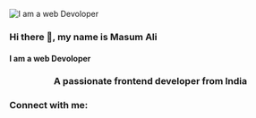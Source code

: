 ![I am a web Devoloper](https://media-exp1.licdn.com/dms/image/D5616AQHIJ4KLCytIrw/profile-displaybackgroundimage-shrink_350_1400/0/1669442770915?e=1675900800&v=beta&t=oubQ3UETWBnAgz5CNJoM4PhfKyozjN2-4Iyy0Tqs9II)
### Hi there 👋, my name is Masum Ali
#### I am a web Devoloper
<h3 align="center">A passionate frontend developer from India</h3>

<h3 align="left">Connect with me:</h3>
<p align="left">
</p>

